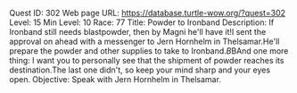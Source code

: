 Quest ID: 302
Web page URL: https://database.turtle-wow.org/?quest=302
Level: 15
Min Level: 10
Race: 77
Title: Powder to Ironband
Description: If Ironband still needs blastpowder, then by Magni he'll have it!I sent the approval on ahead with a messenger to Jern Hornhelm in Thelsamar.He'll prepare the powder and other supplies to take to Ironband.$B$BAnd one more thing: I want you to personally see that the shipment of powder reaches its destination.The last one didn't, so keep your mind sharp and your eyes open.
Objective: Speak with Jern Hornhelm in Thelsamar.
